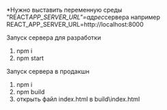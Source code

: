 \*Нужно выставить переменную среды "REACT*APP_SERVER_URL"=адрес*сервера
например
REACT_APP_SERVER_URL=http://localhost:8000

Запуск сервера для разработки
1. npm i
2. npm start

Запуск сервера в продакшн
1. npm i
2. npm build
3. открыть файл index.html в build\index.html
